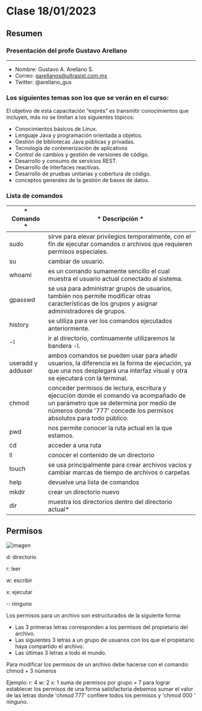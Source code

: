 # Clase 18/01/2023 #
## Resumen ##

### Presentación del profe Gustavo Arellano ###
---
- Nombre: Gustavo A. Arellano S.
- Correo: garellanos@ultrasist.com.mx
- Twitter: @arellano_gus

### Los siguientes temas son los que se verán en el curso: ###

El objetivo de esta capacitación “exprés” es transmitir conocimientos que incluyen, más no se limitan a los siguientes tópicos:

- Conocimientos básicos de Linux.
- Lenguaje Java y programación orientada a objetos.
- Gestión de bibliotecas Java públicas y privadas.
- Tecnología de contenerización de aplicativos
- Control de cambios y gestión de versiones de código.
- Desarrollo y consumo de servicios REST.
- Desarrollo de interfaces reactivas.
- Desarrollo de pruebas unitarias y cobertura de código.
- conceptos generales de la gestión de bases de datos.

### Lista de comandos ###

| * Comando * | * Descripción * |
| ----------- | ----------- |
| sudo | sirve para elevar privilegios temporalmente, con el fin de ejecutar comandos o archivos que requieren permisos especiales. |
| su | cambiar de usuario. | 
| whoami | es un comando sumamente sencillo el cual muestra el usuario actual conectado al sistema. |
| gpasswd | se usa para administrar grupos de usuarios, también nos permite modificar otras características de los grupos y asignar administradores de grupos. |
| history | se utiliza para ver los comandos ejecutados anteriormente. |
| -l | ir al directorio, continuamente utilizaremos la bandera -l. | 
| useradd y adduser | ambos comandos se pueden usar para añadir usuarios, la diferencia es la forma de ejecución, ya que una nos desplegará una interfaz visual y otra se ejecutará con la terminal. |
| chmod | conceder permisos de lectura, escritura y ejecución donde el comando va acompañado de un parámetro que se determina por medio de números donde '777' concede los permisos absolutos para todo público. |
| pwd | nos permite conocer la ruta actual en la que estamos. |
| cd | acceder a una ruta | 
| ll | conocer el contenido de un directorio |
| touch | se usa principalmente para crear archivos vacíos y cambiar marcas de tiempo de archivos o carpetas |
| help | devuelve una lista de comandos |
| mkdir  | crear un directorio nuevo | 
| dir | muestra los directorios dentro del directorio actual* |

## Permisos ##

![imagen](https://user-images.githubusercontent.com/123017277/221713627-996e36c6-838d-41cf-be9c-5ae9d0227970.png)


d: directorio

r: leer

w: escribir

x: ejecutar

-: ninguno

Los permisos para un archivo son estructurados de la siguiente forma:

- Las 3 primeras letras corresponden a los permisos del propietario del archivo.
- Las siguientes 3 letras a un grupo de usuarios con los que el propietario haya compartido el archivo.
- Las últimas 3 letras a todo el mundo.

Para modificar los permisos de un archivo debe hacerse con el comando: chmod + 3 números

Ejemplo:
r: 4 w: 2 x: 1
suma de permisos por grupo = 7
para lograr establecer los permisos de una forma satisfactoria debemos sumar el valor de las letras donde 'chmod 777' confiere todos los permisos y 'chmod 000 ' ninguno.
